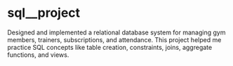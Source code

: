 # sql__project
Designed and implemented a relational database system for managing gym members, trainers, subscriptions, and attendance. This project helped me practice SQL concepts like table creation, constraints, joins, aggregate functions, and views.
